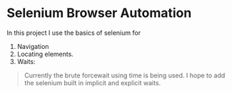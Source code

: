 # Selenium Browser Automation
In this project I use the basics of selenium for 
1. Navigation
2. Locating elements.
3. Waits:
> Currently the brute forcewait using time is being used. 
I hope to add the selenium built in implicit and explicit waits.

